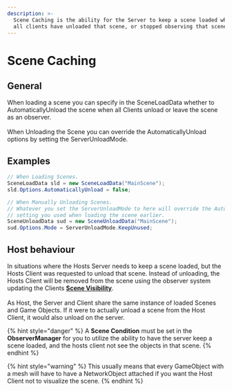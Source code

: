 ```yaml
---
description: >-
  Scene Caching is the ability for the Server to keep a scene loaded when either
  all clients have unloaded that scene, or stopped observing that scene.
---
```


# Scene Caching

## General

When loading a scene you can specify in the SceneLoadData whether to AutomaticallyUnload the scene when all Clients unload or leave the scene as an observer.\
\
When Unloading the Scene you can override the AutomaticallyUnload options by setting the ServerUnloadMode.

## Examples

```csharp
// When Loading Scenes.
SceneLoadData sld = new SceneLoadData("MainScene");
sld.Options.AutomaticallyUnload = false;

// When Manually Unloading Scenes.
// Whatever you set the ServerUnloadMode to here will override the AutomaticallyUnload
// setting you used when loading the scene earlier.
SceneUnloadData sud = new SceneUnloadData("MainScene");
sud.Options.Mode = ServerUnloadMode.KeepUnused;
```

## Host behaviour

In situations where the Hosts Server needs to keep a scene loaded, but the Hosts Client was requested to unload that scene. Instead of unloading, the Hosts Client will be removed from the scene using the observer system updating the Clients [**Scene Visibility**](scene-visibility.md).\
\
As Host, the Server and Client share the same instance of loaded Scenes and Game Objects. If it were to actually unload a scene from the Host Client, it would also unload on the server.

{% hint style="danger" %}
A **Scene Condition** must be set in the **ObserverManager** for you to utilize the ability to have the server keep a scene loaded, and the hosts client not see the objects in that scene.
{% endhint %}

{% hint style="warning" %}
This usually means that every GameObject with a mesh will have to have a NetworkObject attached if you want the Host Client not to visualize the scene.
{% endhint %}
